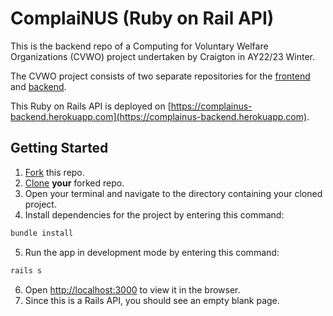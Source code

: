 # ComplaiNUS (Ruby on Rail API)
This is the backend repo of a Computing for Voluntary Welfare Organizations (CVWO) project undertaken by Craigton in AY22/23 Winter.

The CVWO project consists of two separate repositories for the [frontend](https://github.com/craigtonlian/complainus-frontend) and [backend](https://github.com/craigtonlian/complainus-backend).

This Ruby on Rails API is deployed on [https://complainus-backend.herokuapp.com](https://complainus-backend.herokuapp.com).

## Getting Started
1. [Fork](https://docs.github.com/en/get-started/quickstart/fork-a-repo#forking-a-repository) this repo.
2. [Clone](https://docs.github.com/en/get-started/quickstart/fork-a-repo#cloning-your-forked-repository) **your** forked repo.
3. Open your terminal and navigate to the directory containing your cloned project.
4. Install dependencies for the project by entering this command:

```bash
bundle install
```

5. Run the app in development mode by entering this command:

```bash
rails s
```

6. Open [http://localhost:3000](http://localhost:3000) to view it in the browser.
7. Since this is a Rails API, you should see an empty blank page.

